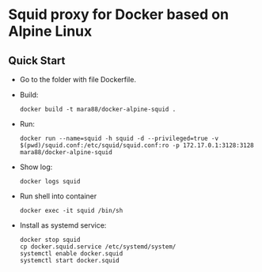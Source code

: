# Squid proxy for Docker based on Alpine Linux

## Quick Start
* Go to the folder with file Dockerfile.
* Build:

      docker build -t mara88/docker-alpine-squid .
* Run:

      docker run --name=squid -h squid -d --privileged=true -v $(pwd)/squid.conf:/etc/squid/squid.conf:ro -p 172.17.0.1:3128:3128 mara88/docker-alpine-squid
      
* Show log:

      docker logs squid
      
* Run shell into container

      docker exec -it squid /bin/sh

* Install as systemd service:

      docker stop squid
      cp docker.squid.service /etc/systemd/system/
      systemctl enable docker.squid
      systemctl start docker.squid
